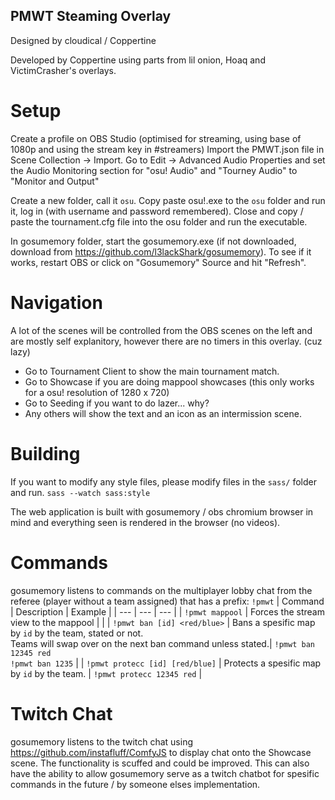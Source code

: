 PMWT Steaming Overlay
-----------------------
Designed by cloudical / Coppertine

Developed by Coppertine using parts from lil onion, Hoaq and VictimCrasher's overlays.


Setup
=======

Create a profile on OBS Studio (optimised for streaming, using base of 1080p and using the stream key in #streamers) 
Import the PMWT.json file in Scene Collection -> Import.
Go to Edit -> Advanced Audio Properties and set the Audio Monitoring section for "osu! Audio" and "Tourney Audio" to "Monitor and Output"

Create a new folder, call it `osu`.
Copy paste osu!.exe to the `osu` folder and run it, log in (with username and password remembered). Close and copy / paste the tournament.cfg file into the osu folder and run the executable.

In gosumemory folder, start the gosumemory.exe (if not downloaded, download from https://github.com/l3lackShark/gosumemory). To see if it works, restart OBS or click on "Gosumemory" Source and hit "Refresh".


Navigation
==========
A lot of the scenes will be controlled from the OBS scenes on the left and are mostly self explanitory, however there are no timers in this overlay.
(cuz lazy)

- Go to Tournament Client to show the main tournament match.
- Go to Showcase if you are doing mappool showcases (this only works for a osu! resolution of 1280 x 720)
- Go to Seeding if you want to do lazer... why?
- Any others will show the text and an icon as an intermission scene.


Building
=========
If you want to modify any style files, please modify files in the `sass/` folder and run.
`sass --watch sass:style`

The web application is built with gosumemory / obs chromium browser in mind and everything seen is rendered in the browser (no videos).

Commands
========
gosumemory listens to commands on the multiplayer lobby chat from the referee (player without a team assigned) that has a prefix: `!pmwt`
| Command | Description | Example |
| --- | --- | --- |
| `!pmwt mappool` | Forces the stream view to the mappool | |
| `!pmwt ban [id] <red/blue>` | Bans a spesific map by `id` by the team, stated or not.<br>Teams will swap over on the next ban command unless stated.| `!pmwt ban 12345 red`<br>`!pmwt ban 1235` |
| `!pmwt protecc [id] [red/blue]` | Protects a spesific map by `id` by the team. | `!pmwt protecc 12345 red` |

Twitch Chat
======
gosumemory listens to the twitch chat using https://github.com/instafluff/ComfyJS to display chat onto the Showcase scene.
The functionality is scuffed and could be improved. This can also have the ability to allow gosumemory serve as a twitch chatbot for spesific commands in the future / by someone elses implementation.
